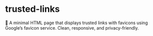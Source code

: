 # trusted-links
🧭 A minimal HTML page that displays trusted links with favicons using Google’s favicon service. Clean, responsive, and privacy-friendly.
